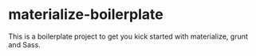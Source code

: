 # materialize-boilerplate
This is a boilerplate project to get you kick started with materialize, grunt and Sass.
